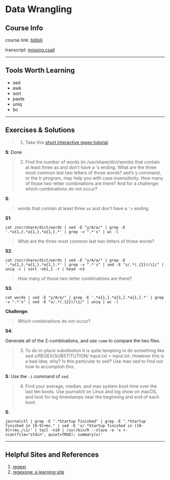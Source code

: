 # Data Wrangling
## Course Info

course link: [bilibili](https://www.bilibili.com/video/BV14E411J7n2?p=4)

transcript: [missing.csail](https://missing.csail.mit.edu/2020/data-wrangling/)

---
## Tools Worth Learning

- sed
- awk
- sort
- paste
- uniq
- bc

---
## Exercises & Solutions
> 1. Take this [short interactive regex tutorial](https://regexone.com/).

**S**: Done

> 2. Find the number of words (in /usr/share/dict/words) that contain at least three as and don’t have a 's ending. What are the three most common last two letters of those words? sed’s y command, or the tr program, may help you with case insensitivity. How many of those two-letter combinations are there? And for a challenge: which combinations do not occur?

**S**:
>   words that contain at least three `a`s and don't have a `'x` ending

**S1**:

```shell
cat /usr/share/dict/words | sed -E "y/A/a/" | grep -E '.*a{1,}.*a{1,}.*a{1,}.*' | grep -v ".*'s" | wc -l
```


> What are the three most common last two letters of those words?

**S2**:

```shell
cat /usr/share/dict/words | sed -E "y/A/a/" | grep -E '.*a{1,}.*a{1,}.*a{1,}.*' | grep -v ".*'s" | sed -E "s/.*(.{2})/\1/" | uniq -c | sort -nk1,1 -r | head -n3
```

> How many of those two-letter combinations are there?

**S3**:

```shell
cat words | sed -E "y/A/a/" | grep -E '.*a{1,}.*a{1,}.*a{1,}.*' | grep -v ".*'s" | sed -E "s/.*(.{2})/\1/" | uniq | wc -l

```

**Challenge**:
> Which combinations do not occur?

**S4**:

Generate all of the 2-combinations, and use `comm` to compare the two files.


> 3. To do in-place substitution it is quite tempting to do something like sed s/REGEX/SUBSTITUTION/ input.txt > input.txt. However this is a bad idea, why? Is this particular to sed? Use man sed to find out how to accomplish this.


**S**:
Use the `-i` command of `sed`.


> 4. Find your average, median, and max system boot time over the last ten boots. Use journalctl on Linux and log show on macOS, and look for log timestamps near the beginning and end of each boot. 


**S**:


```shell
journalctl | grep -E ".*Startup finished" | grep -E ".*Startup finished in [0-9]+ms." | sed -E 's/.*Startup finished in ([0-9]+)ms./\1/' | tail -n10 | /usr/bin/R --slave -e 'x <- scan(file="stdin", quiet=TRUE); summary(x)'
```


---

## Helpful Sites and References
1. [regexr](regexr.com)
2. [regexone: a learning site](regexone.com)
